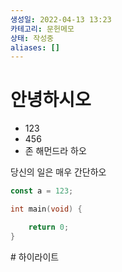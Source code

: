 ```yaml
---
생성일: 2022-04-13 13:23
카테고리: 문헌메모
상태: 작성중
aliases: []
---
```


# 안녕하시오

- 123
- 456
- 존 해먼드라 하오

당신의 일은 매우 간단하오

```js
const a = 123;
```

```c
int main(void) {

    return 0;
}
```

<HighLight> # 하이라이트 </HighLight>
